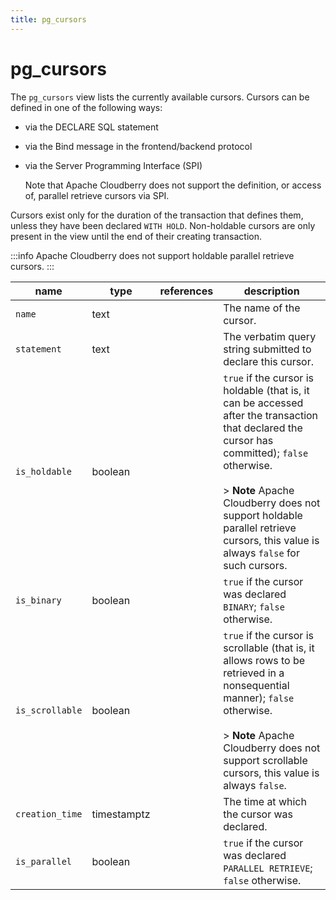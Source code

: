 ```yaml
---
title: pg_cursors
---
```


# pg_cursors

The `pg_cursors` view lists the currently available cursors. Cursors can be defined in one of the following ways:

- via the DECLARE SQL statement
- via the Bind message in the frontend/backend protocol
- via the Server Programming Interface (SPI)

    Note that Apache Cloudberry does not support the definition, or access of, parallel retrieve cursors via SPI.

Cursors exist only for the duration of the transaction that defines them, unless they have been declared `WITH HOLD`. Non-holdable cursors are only present in the view until the end of their creating transaction.

:::info
Apache Cloudberry does not support holdable parallel retrieve cursors.
:::

|name|type|references|description|
|----|----|----------|-----------|
|`name`|text| |The name of the cursor.|
|`statement`|text| |The verbatim query string submitted to declare this cursor.|
|`is_holdable`|boolean| |`true` if the cursor is holdable (that is, it can be accessed after the transaction that declared the cursor has committed); `false` otherwise.<br/><br/>> **Note** Apache Cloudberry does not support holdable parallel retrieve cursors, this value is always `false` for such cursors.|
|`is_binary`|boolean| |`true` if the cursor was declared `BINARY`; `false` otherwise.|
|`is_scrollable`|boolean| |`true` if the cursor is scrollable (that is, it allows rows to be retrieved in a nonsequential manner); `false` otherwise.<br/><br/>> **Note** Apache Cloudberry does not support scrollable cursors, this value is always `false`.|
|`creation_time`|timestamptz| |The time at which the cursor was declared.|
|`is_parallel`|boolean| |`true` if the cursor was declared `PARALLEL RETRIEVE`; `false` otherwise.|
